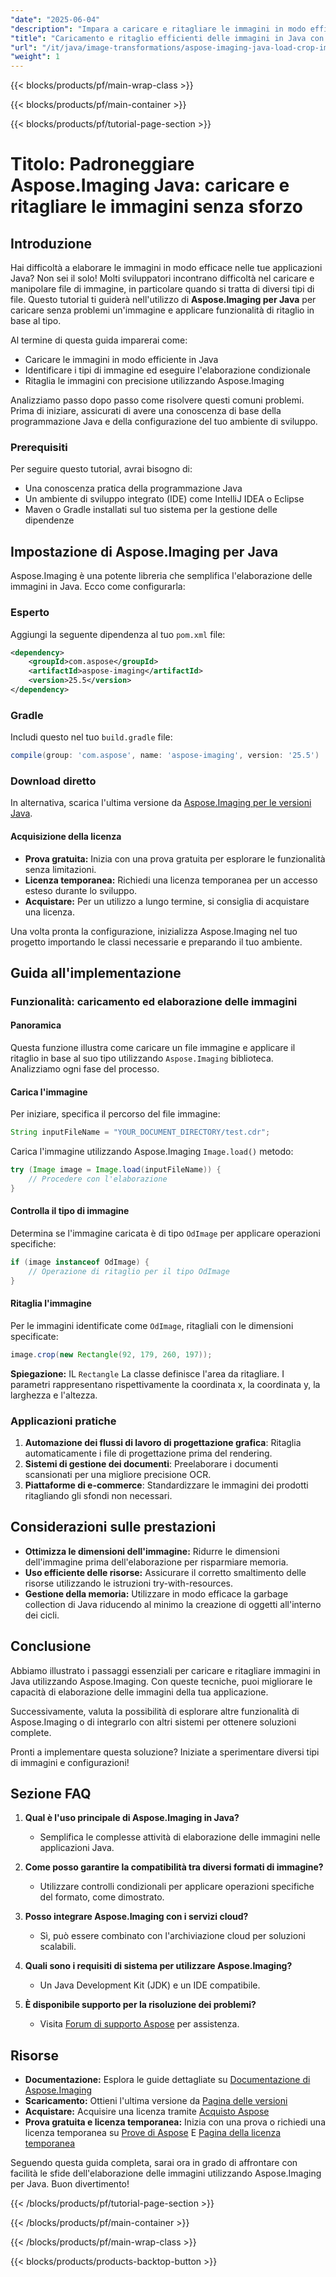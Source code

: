```yaml
---
"date": "2025-06-04"
"description": "Impara a caricare e ritagliare le immagini in modo efficace utilizzando Aspose.Imaging per Java. Migliora subito le capacità di elaborazione delle immagini della tua app."
"title": "Caricamento e ritaglio efficienti delle immagini in Java con Aspose.Imaging"
"url": "/it/java/image-transformations/aspose-imaging-java-load-crop-images/"
"weight": 1
---
```


{{< blocks/products/pf/main-wrap-class >}}

{{< blocks/products/pf/main-container >}}

{{< blocks/products/pf/tutorial-page-section >}}
# Titolo: Padroneggiare Aspose.Imaging Java: caricare e ritagliare le immagini senza sforzo

## Introduzione

Hai difficoltà a elaborare le immagini in modo efficace nelle tue applicazioni Java? Non sei il solo! Molti sviluppatori incontrano difficoltà nel caricare e manipolare file di immagine, in particolare quando si tratta di diversi tipi di file. Questo tutorial ti guiderà nell'utilizzo di **Aspose.Imaging per Java** per caricare senza problemi un'immagine e applicare funzionalità di ritaglio in base al tipo.

Al termine di questa guida imparerai come:

- Caricare le immagini in modo efficiente in Java
- Identificare i tipi di immagine ed eseguire l'elaborazione condizionale
- Ritaglia le immagini con precisione utilizzando Aspose.Imaging

Analizziamo passo dopo passo come risolvere questi comuni problemi. Prima di iniziare, assicurati di avere una conoscenza di base della programmazione Java e della configurazione del tuo ambiente di sviluppo.

### Prerequisiti

Per seguire questo tutorial, avrai bisogno di:

- Una conoscenza pratica della programmazione Java
- Un ambiente di sviluppo integrato (IDE) come IntelliJ IDEA o Eclipse
- Maven o Gradle installati sul tuo sistema per la gestione delle dipendenze

## Impostazione di Aspose.Imaging per Java

Aspose.Imaging è una potente libreria che semplifica l'elaborazione delle immagini in Java. Ecco come configurarla:

### Esperto

Aggiungi la seguente dipendenza al tuo `pom.xml` file:

```xml
<dependency>
    <groupId>com.aspose</groupId>
    <artifactId>aspose-imaging</artifactId>
    <version>25.5</version>
</dependency>
```

### Gradle

Includi questo nel tuo `build.gradle` file:

```gradle
compile(group: 'com.aspose', name: 'aspose-imaging', version: '25.5')
```

### Download diretto

In alternativa, scarica l'ultima versione da [Aspose.Imaging per le versioni Java](https://releases.aspose.com/imaging/java/).

#### Acquisizione della licenza

- **Prova gratuita:** Inizia con una prova gratuita per esplorare le funzionalità senza limitazioni.
- **Licenza temporanea:** Richiedi una licenza temporanea per un accesso esteso durante lo sviluppo.
- **Acquistare:** Per un utilizzo a lungo termine, si consiglia di acquistare una licenza.

Una volta pronta la configurazione, inizializza Aspose.Imaging nel tuo progetto importando le classi necessarie e preparando il tuo ambiente.

## Guida all'implementazione

### Funzionalità: caricamento ed elaborazione delle immagini

#### Panoramica

Questa funzione illustra come caricare un file immagine e applicare il ritaglio in base al suo tipo utilizzando `Aspose.Imaging` biblioteca. Analizziamo ogni fase del processo.

#### Carica l'immagine

Per iniziare, specifica il percorso del file immagine:

```java
String inputFileName = "YOUR_DOCUMENT_DIRECTORY/test.cdr";
```

Carica l'immagine utilizzando Aspose.Imaging `Image.load()` metodo:

```java
try (Image image = Image.load(inputFileName)) {
    // Procedere con l'elaborazione
}
```

#### Controlla il tipo di immagine

Determina se l'immagine caricata è di tipo `OdImage` per applicare operazioni specifiche:

```java
if (image instanceof OdImage) {
    // Operazione di ritaglio per il tipo OdImage
}
```

#### Ritaglia l'immagine

Per le immagini identificate come `OdImage`, ritagliali con le dimensioni specificate:

```java
image.crop(new Rectangle(92, 179, 260, 197));
```

**Spiegazione:** IL `Rectangle` La classe definisce l'area da ritagliare. I parametri rappresentano rispettivamente la coordinata x, la coordinata y, la larghezza e l'altezza.

### Applicazioni pratiche

1. **Automazione dei flussi di lavoro di progettazione grafica**: Ritaglia automaticamente i file di progettazione prima del rendering.
2. **Sistemi di gestione dei documenti**: Preelaborare i documenti scansionati per una migliore precisione OCR.
3. **Piattaforme di e-commerce**: Standardizzare le immagini dei prodotti ritagliando gli sfondi non necessari.

## Considerazioni sulle prestazioni

- **Ottimizza le dimensioni dell'immagine:** Ridurre le dimensioni dell'immagine prima dell'elaborazione per risparmiare memoria.
- **Uso efficiente delle risorse:** Assicurare il corretto smaltimento delle risorse utilizzando le istruzioni try-with-resources.
- **Gestione della memoria:** Utilizzare in modo efficace la garbage collection di Java riducendo al minimo la creazione di oggetti all'interno dei cicli.

## Conclusione

Abbiamo illustrato i passaggi essenziali per caricare e ritagliare immagini in Java utilizzando Aspose.Imaging. Con queste tecniche, puoi migliorare le capacità di elaborazione delle immagini della tua applicazione.

Successivamente, valuta la possibilità di esplorare altre funzionalità di Aspose.Imaging o di integrarlo con altri sistemi per ottenere soluzioni complete.

Pronti a implementare questa soluzione? Iniziate a sperimentare diversi tipi di immagini e configurazioni!

## Sezione FAQ

1. **Qual è l'uso principale di Aspose.Imaging in Java?**
   - Semplifica le complesse attività di elaborazione delle immagini nelle applicazioni Java.

2. **Come posso garantire la compatibilità tra diversi formati di immagine?**
   - Utilizzare controlli condizionali per applicare operazioni specifiche del formato, come dimostrato.

3. **Posso integrare Aspose.Imaging con i servizi cloud?**
   - Sì, può essere combinato con l'archiviazione cloud per soluzioni scalabili.

4. **Quali sono i requisiti di sistema per utilizzare Aspose.Imaging?**
   - Un Java Development Kit (JDK) e un IDE compatibile.

5. **È disponibile supporto per la risoluzione dei problemi?**
   - Visita [Forum di supporto Aspose](https://forum.aspose.com/c/imaging/10) per assistenza.

## Risorse

- **Documentazione:** Esplora le guide dettagliate su [Documentazione di Aspose.Imaging](https://reference.aspose.com/imaging/java/)
- **Scaricamento:** Ottieni l'ultima versione da [Pagina delle versioni](https://releases.aspose.com/imaging/java/)
- **Acquistare:** Acquisire una licenza tramite [Acquisto Aspose](https://purchase.aspose.com/buy)
- **Prova gratuita e licenza temporanea:** Inizia con una prova o richiedi una licenza temporanea su [Prove di Aspose](https://releases.aspose.com/imaging/java/) E [Pagina della licenza temporanea](https://purchase.aspose.com/temporary-license/)

Seguendo questa guida completa, sarai ora in grado di affrontare con facilità le sfide dell'elaborazione delle immagini utilizzando Aspose.Imaging per Java. Buon divertimento!

{{< /blocks/products/pf/tutorial-page-section >}}

{{< /blocks/products/pf/main-container >}}

{{< /blocks/products/pf/main-wrap-class >}}

{{< blocks/products/products-backtop-button >}}